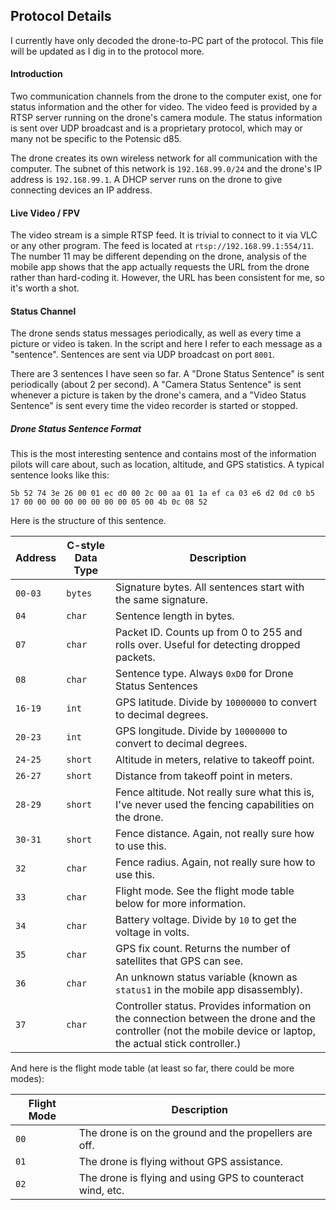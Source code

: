 ## Protocol Details

I currently have only decoded the drone-to-PC part of the protocol. This file will be updated as I dig in to the protocol more.

#### Introduction

Two communication channels from the drone to the computer exist, one for status information and the other for video. The video feed is provided by a RTSP server running on the drone's camera module. The status information is sent over UDP broadcast and is a proprietary protocol, which may or many not be specific to the Potensic d85.

The drone creates its own wireless network for all communication with the computer. The subnet of this network is `192.168.99.0/24` and the drone's IP address is `192.168.99.1`. A DHCP server runs on the drone to give connecting devices an IP address.

#### Live Video / FPV

The video stream is a simple RTSP feed. It is trivial to connect to it via VLC or any other program. The feed is located at `rtsp://192.168.99.1:554/11`. The number 11 may be different depending on the drone, analysis of the mobile app shows that the app actually requests the URL from the drone rather than hard-coding it. However, the URL has been consistent for me, so it's worth a shot.

#### Status Channel

The drone sends status messages periodically, as well as every time a picture or video is taken. In the script and here I refer to each message as a "sentence". Sentences are sent via UDP broadcast on port `8001`.

There are 3 sentences I have seen so far. A "Drone Status Sentence" is sent periodically (about 2 per second). A "Camera Status Sentence" is sent whenever a picture is taken by the drone's camera, and a "Video Status Sentence" is sent every time the video recorder is started or stopped.

##### Drone Status Sentence Format

This is the most interesting sentence and contains most of the information pilots will care about, such as location, altitude, and GPS statistics. A typical sentence looks like this:

`5b 52 74 3e 26 00 01 ec d0 00 2c 00 aa 01 1a ef ca 03 e6 d2 0d c0 b5 17 00 00 00 00 00 00 00 00 05 00 4b 0c 08 52`

Here is the structure of this sentence.

| Address | C-style Data Type | Description                                                  |
| ------- | ----------------- | ------------------------------------------------------------ |
| `00-03` | `bytes`           | Signature bytes. All sentences start with the same signature. |
| `04`    | `char`            | Sentence length in bytes.                                    |
| `07`    | `char`            | Packet ID. Counts up from 0 to 255 and rolls over. Useful for detecting dropped packets. |
| `08`    | `char`            | Sentence type. Always `0xD0` for Drone Status Sentences      |
| `16-19` | `int`             | GPS latitude. Divide by `10000000` to convert to decimal degrees. |
| `20-23` | `int`             | GPS longitude. Divide by `10000000` to convert to decimal degrees. |
| `24-25` | `short`           | Altitude in meters, relative to takeoff point.               |
| `26-27` | `short`           | Distance from takeoff point in meters.                       |
| `28-29` | `short`           | Fence altitude. Not really sure what this is, I've never used the fencing capabilities on the drone. |
| `30-31` | `short`           | Fence distance. Again, not really sure how to use this.      |
| `32`    | `char`            | Fence radius. Again, not really sure how to use this.        |
| `33`    | `char`            | Flight mode. See the flight mode table below for more information. |
| `34`    | `char`            | Battery voltage. Divide by `10` to get the voltage in volts. |
| `35`    | `char`            | GPS fix count. Returns the number of satellites that GPS can see. |
| `36`    | `char`            | An unknown status variable (known as `status1` in the mobile app disassembly). |
| `37`    | `char`            | Controller status. Provides information on the connection between the drone and the controller (not the mobile device or laptop, the actual stick controller.) |

And here is the flight mode table (at least so far, there could be more modes):

| Flight Mode | Description                                                |
| ----------- | ---------------------------------------------------------- |
| `00`        | The drone is on the ground and the propellers are off.     |
| `01`        | The drone is flying without GPS assistance.                |
| `02`        | The drone is flying and using GPS to counteract wind, etc. |

